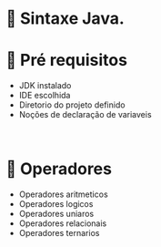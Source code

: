 # 📓  Sintaxe Java.

# 🔗 Pré requisitos

* JDK instalado
* IDE escolhida
* Diretorio do projeto definido
* Noções de declaração de variaveis


<br>

# 📌 Operadores

* Operadores aritmeticos
* Operadores logicos
* Operadores uniaros
* Operadores relacionais
* Operadores ternarios